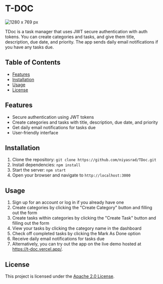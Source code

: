 # T-DOC 

![1280 x 769 px](https://user-images.githubusercontent.com/84234554/227674732-cf053d58-3cc0-4323-b746-a148c5b4dd1d.png)

TDoc is a task manager that uses JWT secure authentication with auth tokens. You can create categories and tasks, and give them title, description, due date, and priority. The app sends daily email notifications if you have any tasks due.

## Table of Contents

- [Features](#features)
- [Installation](#installation)
- [Usage](#usage)
- [License](#license)

## Features

- Secure authentication using JWT tokens
- Create categories and tasks with title, description, due date, and priority
- Get daily email notifications for tasks due
- User-friendly interface


## Installation

1. Clone the repository: `git clone https://github.com/niyasrad/TDoc.git`
2. Install dependencies: `npm install`
3. Start the server: `npm start`
4. Open your browser and navigate to `http://localhost:3000`

## Usage

1. Sign up for an account or log in if you already have one
2. Create categories by clicking the "Create Category" button and filling out the form
3. Create tasks within categories by clicking the "Create Task" button and filling out the form
4. View your tasks by clicking the category name in the dashboard
5. Check off completed tasks by clicking the Mark As Done option
6. Receive daily email notifications for tasks due
7. Alternatively, you can try out the app on the live demo hosted at https://t-doc.vercel.app/.


## License

This project is licensed under the [Apache 2.0 License](LICENSE).
